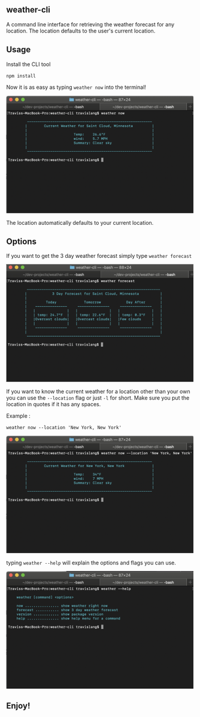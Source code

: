 ## weather-cli

A command line interface for retrieving the weather forecast for any location.  The location defaults to the user's current location.

## Usage

Install the CLI tool

```
npm install
```

Now it is as easy as typing ```weather now``` into the terminal!

<img src="/assets/weather-now.png" alt="Image of weather CLI app" width="500"/>

The location automatically defaults to your current location.

## Options

If you want to get the 3 day weather forecast simply type ```weather forecast```

<img src="/assets/weather-forecast.png" alt="Image of weather CLI app" width="500"/>

If you want to know the current weather for a location other than your own you can use the ```--location``` flag or just ```-l```
for short.  Make sure you put the location in quotes if it has any spaces.

Example :

```
weather now --location 'New York, New York'
```
<img src="/assets/weather-now-location.png" alt="Image of weather CLI app" width="500"/>

typing ```weather --help``` will explain the options and flags you can use.

<img src="/assets/weather-help.png" alt="Image of weather CLI app" width="500"/>

## Enjoy!
